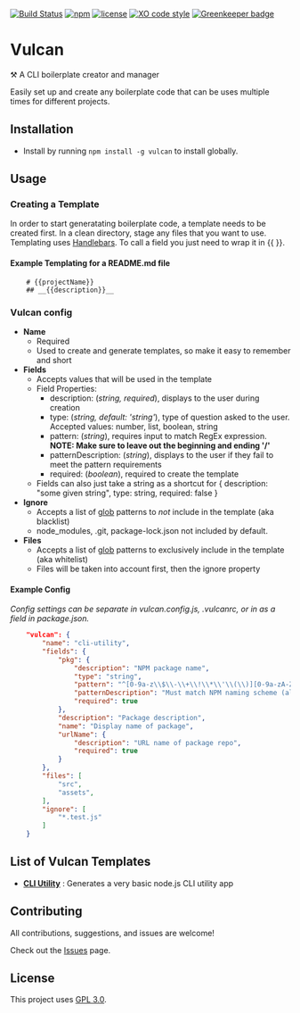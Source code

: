[![Build Status](https://travis-ci.com/CassandraSpruit/Vulcan.svg?branch=master)](https://travis-ci.com/CassandraSpruit/Vulcan)
[![npm](https://img.shields.io/npm/v/@cspruit/vulcan)](https://www.npmjs.com/package/@cspruit/vulcan)
[![license](https://img.shields.io/github/license/CassandraSpruit/Vulcan)](https://github.com/CassandraSpruit/Vulcan/blob/master/LICENSE)
[![XO code style](https://img.shields.io/badge/code_style-XO-5ed9c7.svg)](https://github.com/xojs/xo) [![Greenkeeper badge](https://badges.greenkeeper.io/CassandraSpruit/Vulcan.svg)](https://greenkeeper.io/)

# Vulcan

⚒ A CLI boilerplate creator and manager

Easily set up and create any boilerplate code that can be uses multiple times for different projects.
 
## Installation
- Install by running ```npm install -g vulcan``` to install globally.

## Usage

### Creating a Template
In order to start generatating boilerplate code, a template needs to be created first. In a clean directory, stage any files that you want to use. Templating uses [Handlebars](https://handlebarsjs.com/). To call a field you just need to wrap it in {{ }}.

#### Example Templating for a README.md file
```
	# {{projectName}}
	## __{{description}}__
```

### Vulcan config
- **Name**
	- Required
	- Used to create and generate templates, so make it easy to remember and short
- **Fields**
	- Accepts values that will be used in the template
	- Field Properties:
		- description: (_string, required_), displays to the user during creation
		- type: (_string, default: 'string'_), type of question asked to the user. Accepted values: number, list, boolean, string
		- pattern: (_string_), requires input to match RegEx expression. **NOTE: Make sure to leave out the beginning and ending '/'**
		- patternDescription: (_string_), displays to the user if they fail to meet the pattern requirements
		- required: (_boolean_), required to create the template
	- Fields can also just take a string as a shortcut for { description: "some given string", type: string, required: false }
- **Ignore**
	- Accepts a list of [glob](https://en.wikipedia.org/wiki/Glob_(programming)) patterns to _not_ include in the template (aka blacklist)
	- node_modules, .git, package-lock.json not included by default.
- **Files**
	- Accepts a list of [glob](https://en.wikipedia.org/wiki/Glob_(programming)) patterns to exclusively include in the template (aka whitelist)
	- Files will be taken into account first, then the ignore property

#### Example Config
_Config settings can be separate in vulcan.config.js, .vulcanrc, or in as a field in package.json._

```json
	"vulcan": {
		"name": "cli-utility",
		"fields": {
			"pkg": {
				"description": "NPM package name",
				"type": "string",
				"pattern": "^[0-9a-z\\$\\-\\+\\!\\*\\'\\(\\)][0-9a-zA-Z\\$\\-\\_\\.\\+\\!\\*\\'\\(\\)]{0,213}$",
				"patternDescription": "Must match NPM naming scheme (alphanumeric, no spaces, cannot start with a . or _ or capital letter)",
				"required": true
			},
			"description": "Package description",
			"name": "Display name of package",
			"urlName": {
				"description": "URL name of package repo",
				"required": true
			}
		},
		"files": [
			"src",
			"assets",
		],
		"ignore": [
			"*.test.js"
		]
	}
```

## List of Vulcan Templates
- **[CLI Utility](https://github.com/CassandraSpruit/Vulcan-Cli-Utility)** : Generates a very basic node.js CLI utility app

## Contributing
All contributions, suggestions, and issues are welcome!

Check out the [Issues](https://github.com/CassandraSpruit/Vulcan/issues) page.

## License
This project uses [GPL 3.0](https://github.com/CassandraSpruit/Vulcan/blob/master/LICENSE).